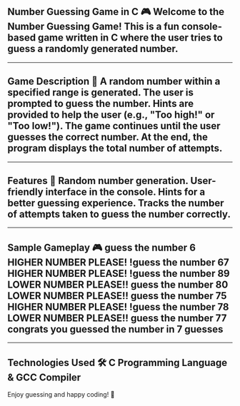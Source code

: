 Number Guessing Game in C 🎮
Welcome to the Number Guessing Game! This is a fun console-based game written in C where the user tries to guess a randomly generated number.
-----------------------------------------------------------------------------------------------------------------------------------------------


-----------------------------------------------------------------------------------
Game Description 📜
A random number within a specified range is generated.
The user is prompted to guess the number.
Hints are provided to help the user (e.g., "Too high!" or "Too low!").
The game continues until the user guesses the correct number.
At the end, the program displays the total number of attempts.
------------------------------------------------------------------------------------


------------------------------------------------------------------------------------
Features 🌟
Random number generation.
User-friendly interface in the console.
Hints for a better guessing experience.
Tracks the number of attempts taken to guess the number correctly.
-------------------------------------------------------------------------------------


--------------------------------------------------------------------------------------
Sample Gameplay 🎮
guess the number 
6
HIGHER NUMBER PLEASE!
!guess the number 67 
HIGHER NUMBER PLEASE!
!guess the number 89 
LOWER NUMBER PLEASE!!
guess the number 80  
LOWER NUMBER PLEASE!!
guess the number 75  
HIGHER NUMBER PLEASE!
!guess the number 78 
LOWER NUMBER PLEASE!!
guess the number 77  
congrats
you guessed the number in 7 guesses
---------------------------------------------------------------------------------------

---------------------------------------------------------------------------------------
Technologies Used 🛠️
C Programming Language &
GCC Compiler
---------------------------------------------------------------------------------------

Enjoy guessing and happy coding! 🎉
